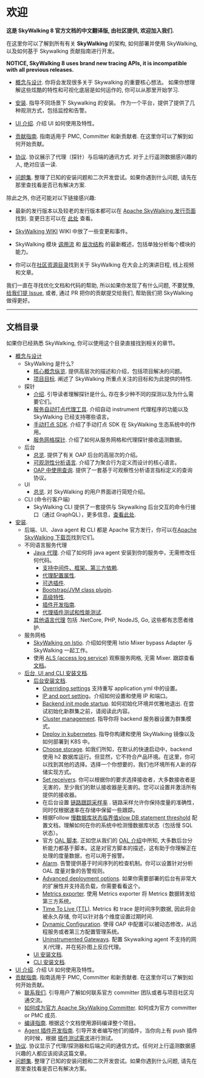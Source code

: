 # 欢迎

**这是 SkyWalking 8 官方文档的中文翻译版, 由社区提供, 欢迎加入我们.**

在这里你可以了解到所有有关 **SkyWalking** 的架构, 如何部署并使用 SkyWalking, 以及如何基于 Skywalking 贡献指南进行开发。

**NOTICE, SkyWalking 8 uses brand new tracing APIs, it is incompatible with all previous releases.**

- [概念与设计](concepts-and-designs/README.md). 你将会发现很多关于 Skywalking 的重要核心想法。 如果你想理解这些炫酷的特性和可视化底层是如何运作的, 你可以从那里开始学习.

- [安装](setup/README.md). 指导不同场景下 Skywalking 的安装。 作为一个平台，提供了提供了几种观测方式，包括监控和告警。

- [UI 介绍](ui/README.md). 介绍 UI 如何使用及特性。

- [贡献指南](guides/README.md). 指南适用于 PMC, Committer 和新贡献者. 在这里你可以了解到如何开始贡献。

- [协议](protocols/README.md). 协议展示了代理（探针）与后端的通讯方式. 对于上行遥测数据感兴趣的人, 绝对应该一读.

- [问题集](FAQ/README.md). 整理了已知的安装问题和二次开发尝试。如果你遇到什么问题, 请先在那里查找看是否已有解决方案.

除此之外, 你还可能对以下链接感兴趣:

- 最新的发行版本以及较老的发行版本都可以在 [Apache SkyWalking 发行页面](http://skywalking.apache.org/downloads/) 找到. 变更日志可以在 [此处](../CHANGES.md) 查看。

- [SkyWalking WIKI](https://cwiki.apache.org/confluence/display/SKYWALKING/Home) WIKI 中放了一些变更和事件。

- SkyWalking 模块 [调用流](https://sourcespy.com/github/skywalking/xx-omcalls-.html) 和 [层次结构](https://sourcespy.com/github/skywalking/xx-omhierarchy-.html) 的最新概述，包括单独分析每个模块的能力。

- 你可以在[社区资源目录](https://github.com/OpenSkywalking/Community)找到关于 SkyWalking 在大会上的演讲日程, 线上视频和文章。

我们一直在寻找优化文档和代码的帮助, 所以如果你发现了有什么问题, 不要犹豫, [给我们提 Issue](https://github.com/apache/skywalking/issues/new),
或者, 通过 PR 把你的贡献提交给我们, 帮助我们把 SkyWalking 做得更好。

___

## 文档目录

如果你已经熟悉 SkyWalking, 你可以使用这个目录直接找到相关的章节。

- [概念与设计](concepts-and-designs/README.md)
  - SkyWalking 是什么?
    - [核心概念纵览](concepts-and-designs/overview.md). 提供高层次的描述和介绍，包括项目解决的问题。
    - [项目目标](concepts-and-designs/project-goals.md). 阐述了 SkyWalking 所重点关注的目标和为此提供的特性.
  - 探针
    - [介绍](concepts-and-designs/probe-introduction.md). 引导读者理解探针是什么, 存在多少种不同的探测以及为什么需要它们。
    - [服务自动打点代理工具](concepts-and-designs/service-agent.md). 介绍自动 instrument 代理程序的功能以及 SkyWalking 已经支持哪些语言。
    - [手动打点 SDK](concepts-and-designs/manual-sdk.md). 介绍了手动打点 SDK 在 SkyWalking 生态系统中的作用。
    - [服务网格探针](concepts-and-designs/service-mesh-probe.md). 介绍了如何从服务网格和代理探针接收遥测数据。
  - 后台
    - [总览](concepts-and-designs/backend-overview.md). 提供了有关 OAP 后台的高层次的介绍。
    - [可观测性分析语言](concepts-and-designs/oal.md). 介绍了为聚合行为定义而设计的核心语言。
    - [OAP 中使用查询](protocols/README.md#query-protocol). 提供了一套基于可观察性分析语言指标定义的查询协议。
  - UI
    - [总览](concepts-and-designs/ui-overview.md).  对 SkyWalking 的用户界面进行简短介绍。
  - CLI (命令行客户端)
    - SkyWalking CLI 提供了一套提供与 Skywalking 后台交互的命令行接口（通过 GraphQL），更多信息，[查看此处](https://github.com/apache/skywalking-cli).
- [安装](setup/README.md).
  - 后端、UI、Java agent 和 CLI 都是 Apache 官方发行，你可以在[Apache SkyWalking 下载页](http://skywalking.apache.org/downloads/)找到它们。
  - 不同语言服务代理
    - [Java 代理](setup/service-agent/java-agent/README.md). 介绍了如何将 java agent 安装到你的服务中，无需修改任何代码。
      - [支持中间件、框架、第三方依赖](setup/service-agent/java-agent/Supported-list.md).
      - [代理配置属性](setup/service-agent/java-agent/README.md#table-of-agent-configuration-properties).
      - [可选插件](setup/service-agent/java-agent/README.md#optional-plugins).
      - [Bootstrap/JVM class plugin](setup/service-agent/java-agent/README.md#bootstrap-class-plugins).
      - [高级特性](setup/service-agent/java-agent/README.md#advanced-features).
      - [插件开发指南](setup/service-agent/java-agent/README.md#plugin-development-guide).
      - [代理插件测试和性能测试](setup/service-agent/java-agent/README.md#test).
    - [其他语言代理](setup/README.md#language-agents-in-service) 包括 .NetCore, PHP, NodeJS, Go, 这些都有志愿者维护.
  - 服务网格
    - [SkyWalking on Istio](setup/istio/README.md). 介绍如何使用 Istio Mixer bypass Adapter 与 SkyWalking 一起工作。
    - 使用 [ALS (access log service)](https://www.envoyproxy.io/docs/envoy/latest/api-v2/service/accesslog/v2/als.proto) 观察服务网格, 无需 Mixer. 跟踪查看 [文档](setup/envoy/als_setting.md)。
  - [后台, UI and CLI 安装文档](setup/backend/backend-ui-setup.md).
    - [后台安装文档](setup/backend/backend-setup.md).
      - [Overriding settings](setup/backend/backend-setting-override.md) 支持重写 application.yml 中的设置。
      - [IP and port setting](setup/backend/backend-ip-port.md)。介绍如何设置和使用 IP 和端口。
      - [Backend init mode startup](setup/backend/backend-init-mode.md). 如何初始化环境并优雅地退出. 在尝试初始化新群集之前，请阅读此内容。
      - [Cluster management](setup/backend/backend-cluster.md). 指导你将 backend 服务器设置为群集模式。
      - [Deploy in kubernetes](setup/backend/backend-k8s.md). 指导你构建和使用 SkyWalking 镜像以及如何部署到 K8S 中。
      - [Choose storage](setup/backend/backend-storage.md). 如我们所知，在默认的快速启动中，backend 使用 h2 数据库运行。但显然，它不符合产品环境。在这里，你可以找到其他的选择。选择一个你想要的，我们也环境所有人新的存储实现方式。
      - [Set receivers](setup/backend/backend-receivers.md). 你可以根据你的要求选择接收者，大多数接收者是无害的，至少我们的默认接收器是无害的。您可以设置并激活所有提供的接收器。
      - 在后台设置 [链路跟踪采样率](setup/backend/trace-sampling.md) . 链路采样允许你保持度量的准确性，同时仅根据速率在存储中保留一些跟踪。
      - 根据Follow [慢数据库状态临界值slow DB statement threshold](setup/backend/slow-db-statement.md) 配置文档，理解如何在你的系统中检测慢数据库状态（包括慢 SQL 状态）。
      - 官方 [OAL 脚本](guides/backend-oal-scripts.md). 正如您从我们的 [OAL 介绍](concepts-and-designs/oal.md)中所知, 大多数后台分析能力都基于脚本。这是对官方脚本的描述，这有助于你理解正在处理的度量数据，也可以用于报警。
      - [Alarm](setup/backend/backend-alarm.md). 告警提供基于时间序列的检查机制。你可以设置针对分析 OAL 度量对象的告警规则。
      - [Advanced deployment options](setup/backend/advanced-deployment.md). 如果你需要部署的后台有非常大的扩展性并支持高负载，你需要看看这个。
      - [Metrics exporter](setup/backend/metrics-exporter.md). 使用 Metrics exporter 将 Metrics 数据转发给第三方系统。
      - [Time To Live (TTL)](setup/backend/ttl.md). Metrics 和 trace 是时间序列数据, 因此将会被永久存储, 你可以针对各个维度设置过期时间.
      - [Dynamic Configuration](setup/backend/dynamic-config.md). 使得 OAP 中配置可以被动态修改，从远程服务或者第三方配置管理系统。
      - [Uninstrumented Gateways](setup/backend/uninstrumented-gateways.md). 配置 Skywalking agent 不支持的网关/代理，并在拓扑图上反应代理。
    - [UI 安装文档](setup/backend/ui-setup.md).
    - [CLI 安装文档](https://github.com/apache/skywalking-cli).
- [UI 介绍](ui/README.md). 介绍 UI 如何使用及特性。
- [贡献指南](guides/README.md). 指南适用于 PMC, Committer 和新贡献者. 在这里你可以了解到如何开始贡献。
  - [联系我们](guides/README.md#contact-us). 引导用户了解如何联系官方 committer 团队或者与项目社区沟通交流。
  - [如何成为官方 Apache SkyWalking Committer](guides/asf/committer.md). 如何成为官方 committer or PMC 成员.
  - [编译指南](guides/How-to-build.md). 根据这个文档使用源码编译整个项目。
  - [Agent 插件开发指南](guides/Java-Plugin-Development-Guide.md). 引导开发者编写他们的插件，当你向上有 push 插件的时候，根据 [插件测试需求](guides/Plugin-test.md)进行测试。
- [协议](protocols/README.md). 协议显示了代理/探测器和后端之间的通信方式。任何对上行遥测数据感兴趣的人都应该阅读这篇文章。
- [问题集](FAQ/README.md). 整理了已知的安装问题和二次开发尝试。如果你遇到什么问题, 请先在那里查找看是否已有解决方案。

